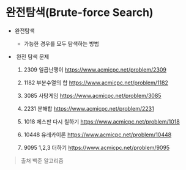# 완전탐색(Brute-force Search)



* 완전탐색
  * 가능한 경우를 모두 탐색하는 방법



* ​	완전 탐색 문제

  1. 2309 일곱난쟁이 https://www.acmicpc.net/problem/2309

  2. 1182 부분수열의 합 <https://www.acmicpc.net/problem/1182>

  3. 3085 사탕게임 <https://www.acmicpc.net/problem/3085>

  4. 2231 분해합  <https://www.acmicpc.net/problem/2231>

  5. 1018 체스판 다시 칠하기 <https://www.acmicpc.net/problem/1018>

  6. 10448 유레카이론 <https://www.acmicpc.net/problem/10448>

  7. 9095 1,2,3 더하기 <https://www.acmicpc.net/problem/9095>

       

> 출처 백준 알고리즘

